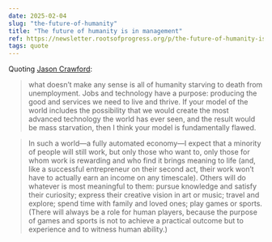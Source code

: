 ```yaml
---
date: 2025-02-04
slug: "the-future-of-humanity"
title: "The future of humanity is in management"
ref: https://newsletter.rootsofprogress.org/p/the-future-of-humanity-is-in-management
tags: quote
---
```


Quoting [Jason Crawford](https://newsletter.rootsofprogress.org/p/the-future-of-humanity-is-in-management):

> what doesn’t make any sense is all of humanity starving to death from unemployment. Jobs and technology have a purpose: producing the good and services we need to live and thrive. If your model of the world includes the possibility that we would create the most advanced technology the world has ever seen, and the result would be mass starvation, then I think your model is fundamentally flawed.

> In such a world—a fully automated economy—I expect that a minority of people will still work, but only those who want to, only those for whom work is rewarding and who find it brings meaning to life (and, like a successful entrepreneur on their second act, their work won’t have to actually earn an income on any timescale). Others will do whatever is most meaningful to them: pursue knowledge and satisfy their curiosity; express their creative vision in art or music; travel and explore; spend time with family and loved ones; play games or sports. (There will always be a role for human players, because the purpose of games and sports is not to achieve a practical outcome but to experience and to witness human ability.)
